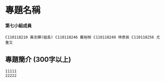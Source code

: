 # 專題名稱    
#### 第七小組成員    
``
C110118210 黃志輝(組長)
C110118246 戴裕桓
C110118249 林彥辰
C110118256 尤重又
``
## 專題簡介 (300字以上)    
```
11111
22222
```

